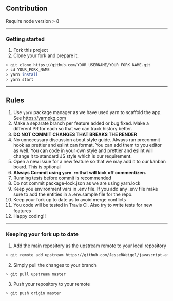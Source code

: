 ## Contribution

Require node version > 8

---

### Getting started

1. Fork this project
2. Clone your fork and prepare it.

```sh
> git clone https://github.com/YOUR_USERNAME/YOUR_FORK_NAME.git
> cd YOUR_FORK_NAME
> yarn install
> yarn start
```

---

## Rules

1. Use `yarn` package manager as we have used yarn to scaffold the app. See
   https://yarnpkg.com
2. Make a separate branch per feature added or bug fixed. Make a different PR
   for each so that we can track history better.
3. **DO NOT COMMIT CHANGES THAT BREAKS THE RENDER**
4. No unnecessary discussion about style guide. Always run precommit hook as
   prettier and eslint can format. You can add them to you editor as well. You
   can code in your own style and prettier and eslint will change it to standard
   JS style which is our requirement.
5. Open a new issue for a new feature so that we may add it to our kanban board. This is optional
6. **Always Commit using `yarn cm` that will kick off commentizen.**
7. Running tests before commit is recommended
8. Do not commit package-lock.json as we are using yarn.lock
9. Keep you environment vars in .env file. If you add any .env file make sure to
   add the entities in a .env.sample file for the repo.
10. Keep your fork up to date as to avoid merge conflicts
11. You code will be tested in Travis CI. Also try to write tests for new features
12. Happy coding!!

---

### Keeping your fork up to date

1. Add the main repository as the upstream remote to your local repository

```sh
> git remote add upstream https://github.com/JesseRWeigel/javascript-af.git
```

2. Simply pull the changes to your branch

```sh
> git pull upstream master
```

3. Push your repository to your remote

```sh
> git push origin master
```
